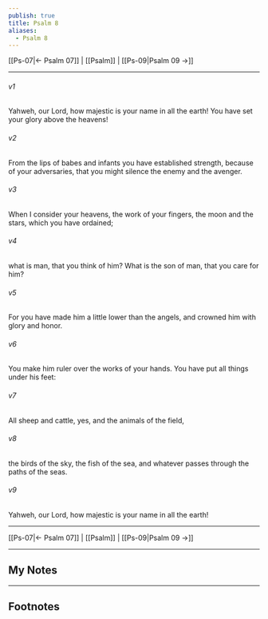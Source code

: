 ```yaml
---
publish: true
title: Psalm 8
aliases:
  - Psalm 8
---
```


[[Ps-07|← Psalm 07]] | [[Psalm]] | [[Ps-09|Psalm 09 →]]
***



###### v1 
Yahweh, our Lord, how majestic is your name in all the earth! You have set your glory above the heavens! 

###### v2 
From the lips of babes and infants you have established strength, because of your adversaries, that you might silence the enemy and the avenger. 

###### v3 
When I consider your heavens, the work of your fingers, the moon and the stars, which you have ordained; 

###### v4 
what is man, that you think of him? What is the son of man, that you care for him? 

###### v5 
For you have made him a little lower than the angels, and crowned him with glory and honor. 

###### v6 
You make him ruler over the works of your hands. You have put all things under his feet: 

###### v7 
All sheep and cattle, yes, and the animals of the field, 

###### v8 
the birds of the sky, the fish of the sea, and whatever passes through the paths of the seas. 

###### v9 
Yahweh, our Lord, how majestic is your name in all the earth!

***
[[Ps-07|← Psalm 07]] | [[Psalm]] | [[Ps-09|Psalm 09 →]]

---
## My Notes

---
## Footnotes